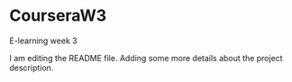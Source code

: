 # CourseraW3
E-learning week 3


I am editing the README file. Adding some more details about the project description.
